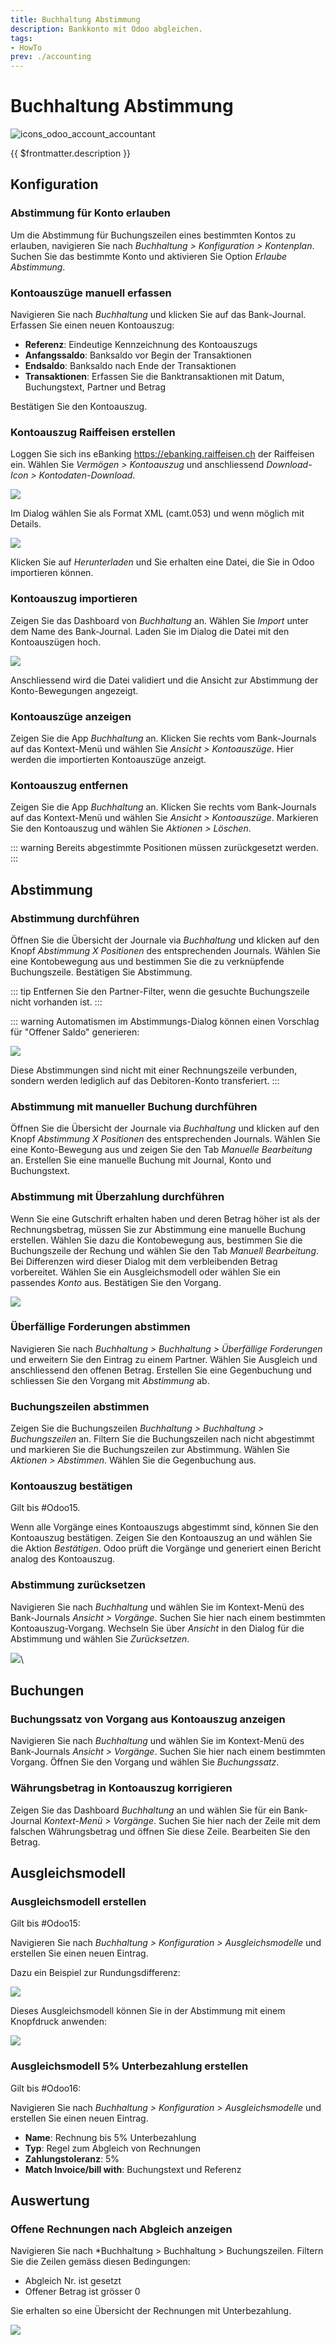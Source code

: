 ```yaml
---
title: Buchhaltung Abstimmung
description: Bankkonto mit Odoo abgleichen.
tags:
- HowTo
prev: ./accounting
---
```

# Buchhaltung Abstimmung
![icons_odoo_account_accountant](attachments/icons_odoo_account_accountant.png)

{{ $frontmatter.description }}

## Konfiguration

### Abstimmung für Konto erlauben

Um die Abstimmung für Buchungszeilen eines bestimmten Kontos zu erlauben, navigieren Sie nach *Buchhaltung > Konfiguration > Kontenplan*. Suchen Sie das bestimmte Konto und aktivieren Sie Option *Erlaube Abstimmung*.

### Kontoauszüge manuell erfassen

Navigieren Sie nach *Buchhaltung*  und klicken Sie auf das Bank-Journal. Erfassen Sie einen neuen Kontoauszug:

* **Referenz**: Eindeutige Kennzeichnung des Kontoauszugs
* **Anfangssaldo**: Banksaldo vor Begin der Transaktionen
* **Endsaldo**: Banksaldo nach Ende der Transaktionen
* **Transaktionen**: Erfassen Sie die Banktransaktionen mit Datum, Buchungstext, Partner und Betrag

Bestätigen Sie den Kontoauszug.

### Kontoauszug Raiffeisen erstellen

Loggen Sie sich ins eBanking <https://ebanking.raiffeisen.ch> der Raiffeisen ein. Wählen Sie *Vermögen > Kontoauszug* und anschliessend *Download-Icon > Kontodaten-Download*.

![](attachments/Accounting%20Reconcile%20eBanking%20Kontodaten%20Raiffeisen.png)

Im Dialog wählen Sie als Format XML (camt.053) und wenn möglich mit Details.

![](attachments/Accounting%20Reconcile%20Kontodaten-Download%20Raiffeisen.png)

Klicken Sie auf *Herunterladen* und Sie erhalten eine Datei, die Sie in Odoo importieren können.

### Kontoauszug importieren

Zeigen Sie das Dashboard von *Buchhaltung*  an. Wählen Sie *Import* unter dem Name des Bank-Journal. Laden Sie im Dialog die Datei mit den Kontoauszügen hoch.

![](attachments/Buchhaltung%20Kontoauszug%20importieren.png)

Anschliessend wird die Datei validiert und die Ansicht zur Abstimmung der Konto-Bewegungen angezeigt.

### Kontoauszüge anzeigen

Zeigen Sie die App *Buchhaltung*  an. Klicken Sie rechts vom Bank-Journals auf das Kontext-Menü und wählen Sie *Ansicht > Kontoauszüge*. Hier werden die importierten Kontoauszüge anzeigt.

### Kontoauszug entfernen

Zeigen Sie die App *Buchhaltung*  an. Klicken Sie rechts vom Bank-Journals auf das Kontext-Menü und wählen Sie *Ansicht > Kontoauszüge*. Markieren Sie den Kontoauszug und wählen Sie *Aktionen > Löschen*.

::: warning
Bereits abgestimmte Positionen müssen zurückgesetzt werden.
:::

## Abstimmung

### Abstimmung durchführen

Öffnen Sie die Übersicht der Journale via *Buchhaltung*  und klicken auf den Knopf *Abstimmung X Positionen* des entsprechenden Journals. Wählen Sie eine Kontobewegung aus und bestimmen Sie die zu verknüpfende Buchungszeile. Bestätigen Sie Abstimmung.

::: tip
Entfernen Sie den Partner-Filter, wenn die gesuchte Buchungszeile nicht vorhanden ist.
:::

::: warning
Automatismen im Abstimmungs-Dialog können einen Vorschlag für "Offener Saldo" generieren:

![](attachments/Account%20Reconcile%20Offener%20Saldo.png)

Diese Abstimmungen sind nicht mit einer Rechnungszeile verbunden, sondern werden lediglich auf das Debitoren-Konto transferiert.
:::

### Abstimmung mit manueller Buchung durchführen

Öffnen Sie die Übersicht der Journale via *Buchhaltung*  und klicken auf den Knopf *Abstimmung X Positionen* des entsprechenden Journals. Wählen Sie eine Konto-Bewegung aus und zeigen Sie den Tab *Manuelle Bearbeitung* an. Erstellen Sie eine manuelle Buchung mit Journal, Konto und Buchungstext.

### Abstimmung mit Überzahlung durchführen

Wenn Sie eine Gutschrift erhalten haben und deren Betrag höher ist als der Rechnungsbetrag, müssen Sie zur Abstimmung eine manuelle Buchung erstellen. Wählen Sie dazu die Kontobewegung aus, bestimmen Sie die Buchungszeile der Rechung und wählen Sie den Tab *Manuell Bearbeitung*. Bei Differenzen wird dieser Dialog mit dem verbleibenden Betrag vorbereitet. Wählen Sie ein Ausgleichsmodell oder wählen Sie ein passendes *Konto* aus. Bestätigen Sie den Vorgang. 

![](attachments/Buchhaltung%20Abstimmung%20mit%20Differenz.png)

### Überfällige Forderungen abstimmen

Navigieren Sie nach *Buchhaltung > Buchhaltung > Überfällige Forderungen* und erweitern Sie den Eintrag zu einem Partner. Wählen Sie Ausgleich und anschliessend den offenen Betrag. Erstellen Sie eine Gegenbuchung und schliessen Sie den Vorgang mit *Abstimmung* ab.

### Buchungszeilen abstimmen

Zeigen Sie die Buchungszeilen *Buchhaltung > Buchhaltung > Buchungszeilen* an. Filtern Sie die Buchungszeilen nach nicht abgestimmt und markieren Sie die Buchungszeilen zur Abstimmung. Wählen Sie *Aktionen > Abstimmen*. Wählen Sie die Gegenbuchung aus.

### Kontoauszug bestätigen

Gilt bis #Odoo15.

Wenn alle Vorgänge eines Kontoauszugs abgestimmt sind, können Sie den Kontoauszug bestätigen. Zeigen Sie den Kontoauszug an und wählen Sie die Aktion *Bestätigen*. Odoo prüft die Vorgänge und generiert einen Bericht analog des Kontoauszug.

### Abstimmung zurücksetzen

Navigieren Sie nach *Buchhaltung*  und wählen Sie im Kontext-Menü des Bank-Journals *Ansicht > Vorgänge*. Suchen Sie hier nach einem bestimmten Kontoauszug-Vorgang. Wechseln Sie über *Ansicht* in den Dialog für die Abstimmung und wählen Sie *Zurücksetzen*.

![](attachments/Abstimmung%20zurücksetzen.gif)\

## Buchungen

### Buchungssatz von Vorgang aus Kontoauszug anzeigen

Navigieren Sie nach *Buchhaltung*  und wählen Sie im Kontext-Menü des Bank-Journals *Ansicht > Vorgänge*. Suchen Sie hier nach einem bestimmten Vorgang. Öffnen Sie den Vorgang und wählen Sie *Buchungssatz*.

### Währungsbetrag in Kontoauszug korrigieren

Zeigen Sie das Dashboard *Buchhaltung*  an und wählen Sie für ein Bank-Journal *Kontext-Menü > Vorgänge*. Suchen Sie hier nach der Zeile mit dem falschen Währungsbetrag und öffnen Sie diese Zeile. Bearbeiten Sie den Betrag.

## Ausgleichsmodell

### Ausgleichsmodell erstellen

Gilt bis #Odoo15:

Navigieren Sie nach *Buchhaltung > Konfiguration > Ausgleichsmodelle* und erstellen Sie einen neuen Eintrag.

Dazu ein Beispiel zur Rundungsdifferenz:

![](attachments/Buchhaltung%20Abstimmung%20Rundungsdifferenz.png)

Dieses Ausgleichsmodell können Sie in der Abstimmung mit einem Knopfdruck anwenden:

![](attachments/Buchhaltung%20Abstimmung%20Ausgleichsmodell%20anwenden.png)

### Ausgleichsmodell 5% Unterbezahlung erstellen

Gilt bis #Odoo16:

Navigieren Sie nach *Buchhaltung > Konfiguration > Ausgleichsmodelle* und erstellen Sie einen neuen Eintrag.

* **Name**: Rechnung bis 5% Unterbezahlung
* **Typ**: Regel zum Abgleich von Rechnungen
* **Zahlungstoleranz**: 5%
* **Match Invoice/bill with**: Buchungstext und Referenz

## Auswertung

### Offene Rechnungen nach Abgleich anzeigen

Navigieren Sie nach *Buchhaltung > Buchhaltung > Buchungszeilen. Filtern Sie die Zeilen gemäss diesen Bedingungen:

* Abgleich Nr. ist gesetzt
* Offener Betrag ist grösser 0

Sie erhalten so eine Übersicht der Rechnungen mit Unterbezahlung.

![](attachments/Offene%20Rechnungszeilen%20nach%20Abgleich%20anzeigen.png)
